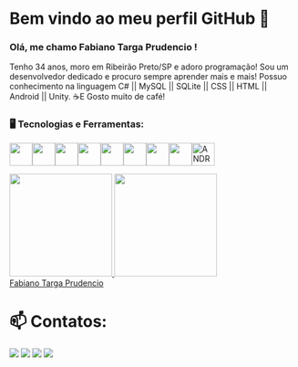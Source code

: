 # Bem vindo ao meu perfil GitHub 👋
### Olá, me chamo Fabiano Targa Prudencio ! 
Tenho 34 anos, moro em Ribeirão Preto/SP e adoro programação! Sou um desenvolvedor dedicado e procuro sempre aprender mais e mais! Possuo conhecimento na linguagem C# || MySQL || SQLite || CSS || HTML || Android || Unity.
☕E Gosto muito de café!

### 🖥️ Tecnologias e Ferramentas:
<img src="https://cdn.jsdelivr.net/gh/devicons/devicon/icons/csharp/csharp-original.svg" width="40" height="40"/><img src="https://cdn.jsdelivr.net/gh/devicons/devicon/icons/css3/css3-original.svg" width="40" height="40" /><img src="https://cdn.jsdelivr.net/gh/devicons/devicon/icons/dotnetcore/dotnetcore-original.svg" width="40" height="40" /><img src="https://cdn.jsdelivr.net/gh/devicons/devicon/icons/html5/html5-original-wordmark.svg" width="40" height="40" /><img src="https://cdn.jsdelivr.net/gh/devicons/devicon/icons/mysql/mysql-original-wordmark.svg" width="40" height="40" /><img src="https://cdn.jsdelivr.net/gh/devicons/devicon/icons/sqlite/sqlite-original-wordmark.svg" width="40" height="40" /><img src="https://cdn.jsdelivr.net/gh/devicons/devicon/icons/git/git-original.svg" width="40" height
="40" /><img src="https://cdn.jsdelivr.net/gh/devicons/devicon/icons/github/github-original.svg" width="40" height="40" /><img width="40px" src="https://cdn.jsdelivr.net/gh/devicons/devicon/icons/android/android-original.svg" title = "ANDROID"/>

<div>
<a href="https://github.com/FabianoPrudencio">
<img loading="lazy" height="180em" src="https://github-readme-stats.vercel.app/api/top-langs/?username=FabianoPrudencio&layout=compact&langs_count=7&theme=dracula"/>
<img loading="lazy" height="180em" src="https://github-readme-stats.vercel.app/api?username=FabianoPrudencio&show_icons=true&theme=dracula&include_all_commits=true&count_private=true"/>
<div class="badge-base LI-profile-badge" data-locale="pt_BR" data-size="medium" data-theme="dark" data-type="VERTICAL" data-vanity="fabiano-targa-prudencio-7b5893280" data-version="v1"><a class="badge-base__link LI-simple-link" href="https://br.linkedin.com/in/fabiano-targa-prudencio-7b5893280?trk=profile-badge">Fabiano Targa Prudencio</a></div>              
</div>

# 📫 Contatos:
<div>
<a href="https://instagram.com/prudenciofabiano" target="_blank"><img loading="lazy" src="https://img.shields.io/badge/-Instagram-%23E4405F?style=for-the-badge&logo=instagram&logoColor=white" target="_blank"></a>
<a href="https://www.linkedin.com/in/fabiano-targa-prudencio-7b5893280" target="_blank"><img loading="lazy" src="https://img.shields.io/badge/-LinkedIn-%230077B5?style=for-the-badge&logo=linkedin&logoColor=white" target="_blank"></a>   
<a href = "mailto:fabianoisabela29@gmail.com"><img loading="lazy" src="https://img.shields.io/badge/Gmail-D14836?style=for-the-badge&logo=gmail&logoColor=white" target="_blank"></a>
<a href = "https://fabianoprudencio.github.io/Apresentacao/"><img loading="lazy" src="https://img.shields.io/badge/website-000000?style=for-the-badge&logo=About.me&logoColor=white"  target="_blank"></a>
</div>
